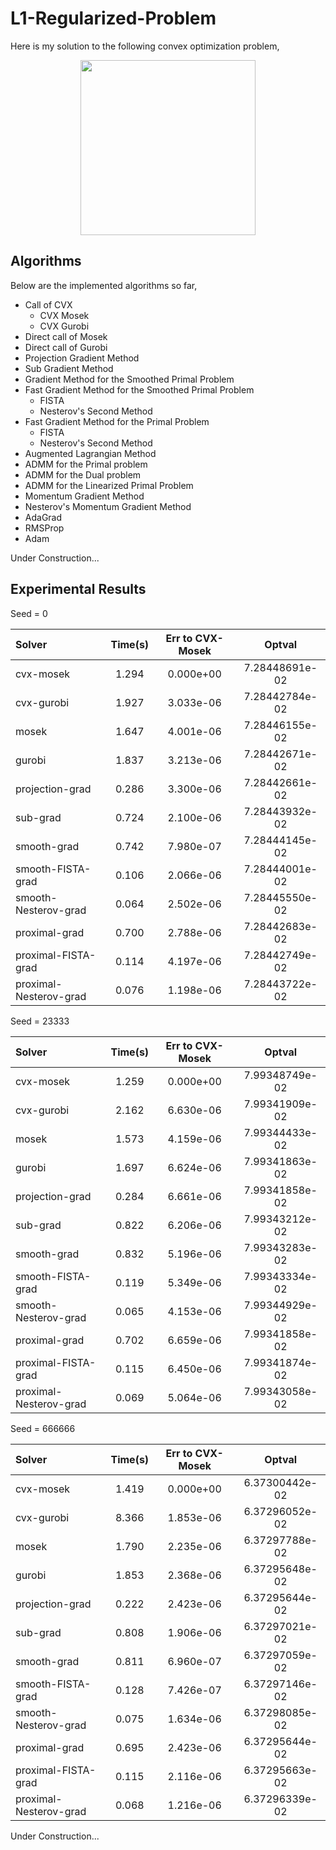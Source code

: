 # L1-Regularized-Problem
Here is my solution to the following convex optimization problem,

<div align = 'center'>
<img src = "https://raw.githubusercontent.com/hzxsnczpku/L1-Regularized-Problem/master/images/eq1.gif" width='280px'>
</div>

## Algorithms
Below are the implemented algorithms so far,
* Call of CVX
  * CVX Mosek
  * CVX Gurobi
* Direct call of Mosek
* Direct call of Gurobi
* Projection Gradient Method
* Sub Gradient Method
* Gradient Method for the Smoothed Primal Problem
* Fast Gradient Method for the Smoothed Primal Problem
  * FISTA
  * Nesterov's Second Method
* Fast Gradient Method for the Primal Problem
  * FISTA
  * Nesterov's Second Method
* Augmented Lagrangian Method
* ADMM for the Primal problem
* ADMM for the Dual problem
* ADMM for the Linearized Primal Problem
* Momentum Gradient Method
* Nesterov's Momentum Gradient Method
* AdaGrad
* RMSProp
* Adam

Under Construction...

## Experimental Results
Seed = 0

| Solver                 | Time(s) | Err to CVX-Mosek |     Optval     |
| :--------------------- | :----:  | :--------------: | :------------: |
| cvx-mosek              |  1.294  |    0.000e+00     | 7.28448691e-02 |
| cvx-gurobi             |  1.927  |    3.033e-06     | 7.28442784e-02 |
| mosek                  |  1.647  |    4.001e-06     | 7.28446155e-02 |
| gurobi                 |  1.837  |    3.213e-06     | 7.28442671e-02 |
| projection-grad        |  0.286  |    3.300e-06     | 7.28442661e-02 |
| sub-grad               |  0.724  |    2.100e-06     | 7.28443932e-02 |
| smooth-grad            |  0.742  |    7.980e-07     | 7.28444145e-02 |
| smooth-FISTA-grad      |  0.106  |    2.066e-06     | 7.28444001e-02 |
| smooth-Nesterov-grad   |  0.064  |    2.502e-06     | 7.28445550e-02 |
| proximal-grad          |  0.700  |    2.788e-06     | 7.28442683e-02 |
| proximal-FISTA-grad    |  0.114  |    4.197e-06     | 7.28442749e-02 |
| proximal-Nesterov-grad |  0.076  |    1.198e-06     | 7.28443722e-02 |

Seed = 23333

| Solver                 | Time(s) | Err to CVX-Mosek |     Optval     |
| :--------------------- | :----:  | :--------------: | :------------: |
| cvx-mosek              |  1.259  |     0.000e+00    | 7.99348749e-02 |
| cvx-gurobi             |  2.162  |     6.630e-06    | 7.99341909e-02 |
| mosek                  |  1.573  |     4.159e-06    | 7.99344433e-02 |
| gurobi                 |  1.697  |     6.624e-06    | 7.99341863e-02 |
| projection-grad        |  0.284  |     6.661e-06    | 7.99341858e-02 |
| sub-grad               |  0.822  |     6.206e-06    | 7.99343212e-02 |
| smooth-grad            |  0.832  |     5.196e-06    | 7.99343283e-02 |
| smooth-FISTA-grad      |  0.119  |     5.349e-06    | 7.99343334e-02 |
| smooth-Nesterov-grad   |  0.065  |     4.153e-06    | 7.99344929e-02 |
| proximal-grad          |  0.702  |     6.659e-06    | 7.99341858e-02 |
| proximal-FISTA-grad    |  0.115  |     6.450e-06    | 7.99341874e-02 |
| proximal-Nesterov-grad |  0.069  |     5.064e-06    | 7.99343058e-02 |

Seed = 666666

| Solver                 | Time(s) | Err to CVX-Mosek |     Optval     |
| :--------------------- | :----:  | :--------------: | :------------: |
| cvx-mosek              |  1.419  |     0.000e+00    | 6.37300442e-02 |
| cvx-gurobi             |  8.366  |     1.853e-06    | 6.37296052e-02 |
| mosek                  |  1.790  |     2.235e-06    | 6.37297788e-02 |
| gurobi                 |  1.853  |     2.368e-06    | 6.37295648e-02 |
| projection-grad        |  0.222  |     2.423e-06    | 6.37295644e-02 |
| sub-grad               |  0.808  |     1.906e-06    | 6.37297021e-02 |
| smooth-grad            |  0.811  |     6.960e-07    | 6.37297059e-02 |
| smooth-FISTA-grad      |  0.128  |     7.426e-07    | 6.37297146e-02 |
| smooth-Nesterov-grad   |  0.075  |     1.634e-06    | 6.37298085e-02 |
| proximal-grad          |  0.695  |     2.423e-06    | 6.37295644e-02 |
| proximal-FISTA-grad    |  0.115  |     2.116e-06    | 6.37295663e-02 |
| proximal-Nesterov-grad |  0.068  |     1.216e-06    | 6.37296339e-02 |

Under Construction...
